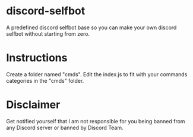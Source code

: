 # discord-selfbot
A predefined discord selfbot base so you can make your own discord selfbot without starting from zero.

# Instructions

Create a folder named "cmds".
Edit the index.js to fit with your commands categories in the "cmds" folder.

# Disclaimer

Get notified yourself that I am not responsible for you being banned from any Discord server or banned by Discord Team.
